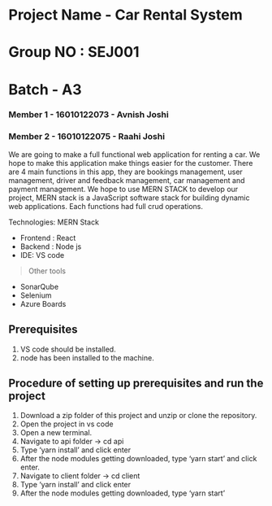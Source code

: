 # Project Name - Car Rental System
# Group NO : SEJ001
# Batch - A3
### Member 1 - 16010122073 - Avnish Joshi
### Member 2 - 16010122075 - Raahi Joshi



We are going to make a full functional web application for renting a car. We hope to make this application make things easier for the customer. 
There are 4 main functions in this app, they are bookings management, user management, driver and feedback management, car management and payment management. 
We hope to use MERN STACK to develop our project, MERN stack is a JavaScript software stack for building dynamic web applications. 
Each functions had full crud operations.

Technologies:
MERN Stack
- Frontend : React
- Backend : Node js
- IDE: VS code

> Other tools
- SonarQube
- Selenium
- Azure Boards

## Prerequisites
1. VS code should be installed.
2. node has been installed to the machine.

## Procedure of setting up prerequisites and run the project
1.	Download a zip folder of this project and unzip or clone the repository.
2.	Open the project in vs code
3.	Open a new terminal.
4.	Navigate to api folder -> cd api
5.	Type ‘yarn install’ and click enter
6.	After the node modules getting downloaded, type ‘yarn start’ and click enter.
7.	Navigate to client folder -> cd client
8.	Type ‘yarn install’ and click enter
9.	After the node modules getting downloaded, type ‘yarn start’
